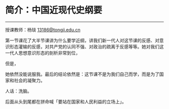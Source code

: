 # 简介：中国近现代史纲要

---

<T t="必修" yellow /> 
<T t="考试" red /> 
<T t="学分 3.0" gray />

授课教师：杨琰 13186@tongji.edu.cn

第一节课花了大半节课讲为什么要学近纲，讲我们新一代人对这节课的反感、对意识形态灌输的反感，对共产党的认同不强、对政治的疏离于反感等等。她对我们这一代人思想意识形态的剖析非常到位，

但是，

她依然没能说服我。最后的结论依然是：这节课不是为我们自己而学，而是为了国家和社会的凝聚力。

人话：洗脑。

后面从头到尾都在拼命喊「要站在国家和人民利益的立场上」。
